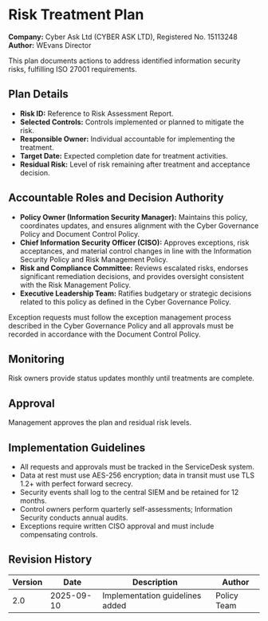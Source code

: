 # Risk Treatment Plan

**Company:** Cyber Ask Ltd (CYBER ASK LTD), Registered No. 15113248  
**Author:** WEvans Director

This plan documents actions to address identified information security risks, fulfilling ISO 27001 requirements.

## Plan Details

- **Risk ID:** Reference to Risk Assessment Report.
- **Selected Controls:** Controls implemented or planned to mitigate the risk.
- **Responsible Owner:** Individual accountable for implementing the treatment.
- **Target Date:** Expected completion date for treatment activities.
- **Residual Risk:** Level of risk remaining after treatment and acceptance decision.

## Accountable Roles and Decision Authority

- **Policy Owner (Information Security Manager):** Maintains this policy, coordinates updates, and ensures alignment with the Cyber Governance Policy and Document Control Policy.
- **Chief Information Security Officer (CISO):** Approves exceptions, risk acceptances, and material control changes in line with the Information Security Policy and Risk Management Policy.
- **Risk and Compliance Committee:** Reviews escalated risks, endorses significant remediation decisions, and provides oversight consistent with the Risk Management Policy.
- **Executive Leadership Team:** Ratifies budgetary or strategic decisions related to this policy as defined in the Cyber Governance Policy.

Exception requests must follow the exception management process described in the Cyber Governance Policy and all approvals must be recorded in accordance with the Document Control Policy.


## Monitoring

Risk owners provide status updates monthly until treatments are complete.

## Approval

Management approves the plan and residual risk levels.

## Implementation Guidelines
- All requests and approvals must be tracked in the ServiceDesk system.
- Data at rest must use AES-256 encryption; data in transit must use TLS 1.2+ with perfect forward secrecy.
- Security events shall log to the central SIEM and be retained for 12 months.
- Control owners perform quarterly self-assessments; Information Security conducts annual audits.
- Exceptions require written CISO approval and must include compensating controls.

## Revision History

| Version | Date | Description | Author |
| ------- | ---------- | ----------------------- | ------ |
| 2.0     | 2025-09-10 | Implementation guidelines added | Policy Team |
